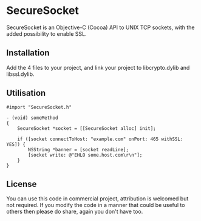 # SecureSocket

SecureSocket is an Objective-C (Cocoa) API to UNIX TCP sockets, with the added possibility to enable SSL. 

## Installation

Add the 4 files to your project, and link your project to libcrypto.dylib and libssl.dylib.

## Utilisation

    #import "SecureSocket.h"

    - (void) someMethod
    {
        SecureSocket *socket = [[SecureSocket alloc] init];

        if ([socket connectToHost: "example.com" onPort: 465 withSSL: YES]) {
            NSString *banner = [socket readLine];
            [socket write: @"EHLO some.host.com\r\n"];
        }
    }

## License

You can use this code in commercial project, attribution is welcomed but not required. If you modify the code in a manner that could be useful to others then please do share, again you don't have too.

